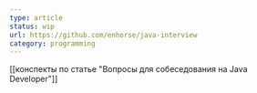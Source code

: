 ```yaml
---
type: article
status: wip
url: https://github.com/enhorse/java-interview
category: programming
---
```

[[конспекты по статье "Вопросы для собеседования на Java Developer"]]
